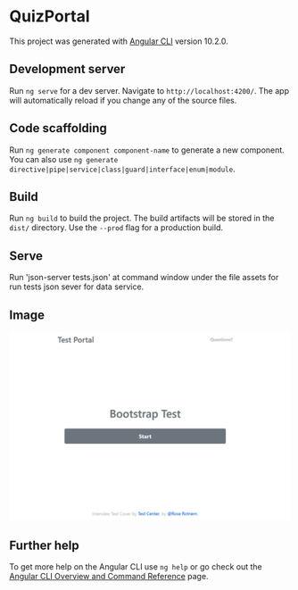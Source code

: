 # QuizPortal

This project was generated with [Angular CLI](https://github.com/angular/angular-cli) version 10.2.0.

## Development server

Run `ng serve` for a dev server. Navigate to `http://localhost:4200/`. The app will automatically reload if you change any of the source files.

## Code scaffolding

Run `ng generate component component-name` to generate a new component. You can also use `ng generate directive|pipe|service|class|guard|interface|enum|module`.

## Build

Run `ng build` to build the project. The build artifacts will be stored in the `dist/` directory. Use the `--prod` flag for a production build.
## Serve 

Run 'json-server tests.json' at command window under the file assets for run tests json sever for data service.

## Image
![Home Page](https://github.com/rrotnem/quiz-portal/blob/master/image/homepage.PNG?raw=true)




## Further help

To get more help on the Angular CLI use `ng help` or go check out the [Angular CLI Overview and Command Reference](https://angular.io/cli) page.
